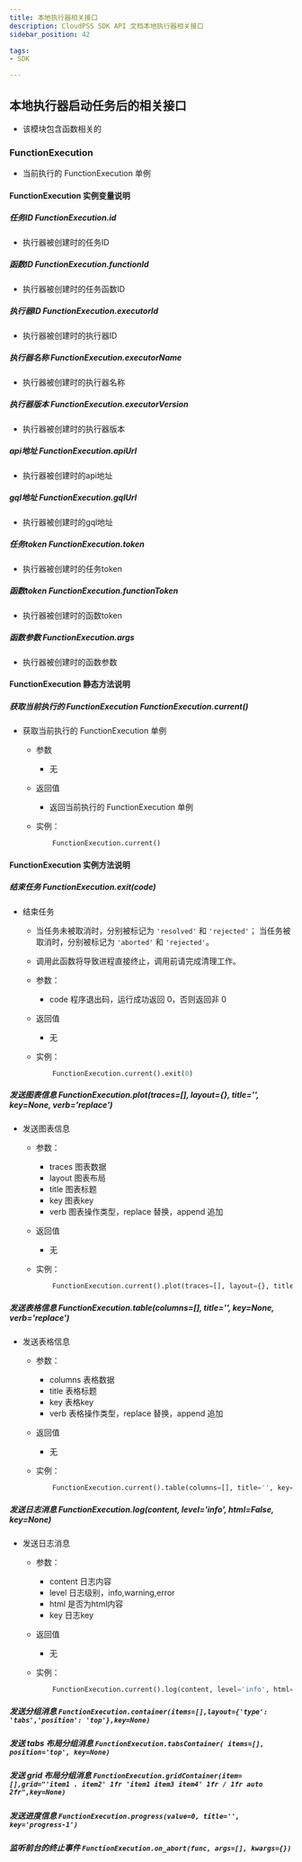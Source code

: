 ```yaml
---
title: 本地执行器相关接口
description: CloudPSS SDK API 文档本地执行器相关接口
sidebar_position: 42

tags:
- SDK

---
```


## 本地执行器启动任务后的相关接口

- 该模块包含函数相关的

### FunctionExecution

- 当前执行的 FunctionExecution 单例

#### FunctionExecution 实例变量说明

##### 任务ID FunctionExecution.id

- 执行器被创建时的任务ID

##### 函数ID FunctionExecution.functionId

- 执行器被创建时的任务函数ID

##### 执行器ID FunctionExecution.executorId

- 执行器被创建时的执行器ID

##### 执行器名称 FunctionExecution.executorName

- 执行器被创建时的执行器名称

##### 执行器版本 FunctionExecution.executorVersion

- 执行器被创建时的执行器版本

##### api地址 FunctionExecution.apiUrl

- 执行器被创建时的api地址

##### gql地址 FunctionExecution.gqlUrl

- 执行器被创建时的gql地址

##### 任务token FunctionExecution.token

- 执行器被创建时的任务token

##### 函数token FunctionExecution.functionToken

- 执行器被创建时的函数token

##### 函数参数 FunctionExecution.args

- 执行器被创建时的函数参数

#### FunctionExecution 静态方法说明

##### 获取当前执行的 FunctionExecution FunctionExecution.current()

- 获取当前执行的 FunctionExecution 单例
  - 参数
    - 无
  - 返回值
    - 返回当前执行的 FunctionExecution 单例
  - 实例：

    ```python
        FunctionExecution.current()
    ```
#### FunctionExecution 实例方法说明

##### 结束任务 FunctionExecution.exit(code)

- 结束任务

  - 当任务未被取消时，分别被标记为 `'resolved'` 和 `'rejected'`；
            当任务被取消时，分别被标记为 `'aborted'` 和 `'rejected'`。

  - 调用此函数将导致进程直接终止，调用前请完成清理工作。

  - 参数：
    - code 程序退出码，运行成功返回 0，否则返回非 0
  - 返回值
    - 无
  - 实例：

    ```python
        FunctionExecution.current().exit(0)
    ```

##### 发送图表信息 FunctionExecution.plot(traces=[], layout={}, title='', key=None, verb='replace')

- 发送图表信息
  - 参数：
    - traces 图表数据
    - layout 图表布局
    - title 图表标题
    - key 图表key
    - verb 图表操作类型，replace 替换，append 追加
  - 返回值
    - 无
  - 实例：

    ```python
        FunctionExecution.current().plot(traces=[], layout={}, title='', key=None, verb='replace')
    ```

##### 发送表格信息 FunctionExecution.table(columns=[], title='', key=None, verb='replace')

- 发送表格信息
  - 参数：
    - columns 表格数据
    - title 表格标题
    - key 表格key
    - verb 表格操作类型，replace 替换，append 追加
  - 返回值
    - 无
  - 实例：

    ```python
        FunctionExecution.current().table(columns=[], title='', key=None, verb='replace')
    ```

##### 发送日志消息 FunctionExecution.log(content, level='info', html=False, key=None)

- 发送日志消息
  - 参数：
    - content 日志内容
    - level 日志级别，info,warning,error
    - html 是否为html内容
    - key 日志key
  - 返回值
    - 无
  - 实例：

    ```python
        FunctionExecution.current().log(content, level='info', html=False, key=None)
    ```

##### 发送分组消息 `FunctionExecution.container(items=[],layout={'type': 'tabs','position': 'top'},key=None)`


##### 发送 tabs 布局分组消息 `FunctionExecution.tabsContainer( items=[], position='top', key=None)`

##### 发送 grid 布局分组消息 `FunctionExecution.gridContainer(item=[],grid="'item1 . item2' 1fr 'item1 item3 item4' 1fr / 1fr auto 2fr",key=None)`

##### 发送进度信息 `FunctionExecution.progress(value=0, title='', key='progress-1')`

##### 监听前台的终止事件 `FunctionExecution.on_abort(func, args=[], kwargs={})`
